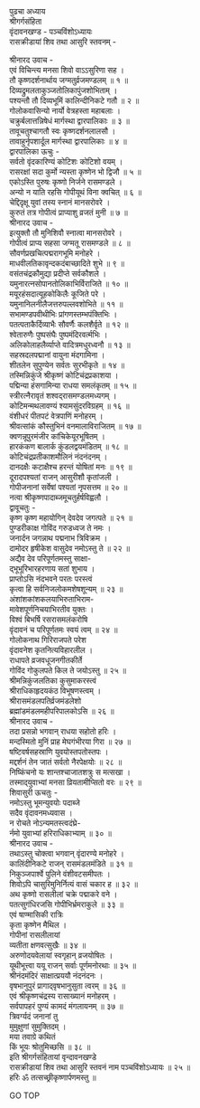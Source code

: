 पुढचा अध्याय  
श्रीगर्गसंहिता  
वृंदावनखण्ड - पञ्चविंशोऽध्यायः  
रासक्रीडायां शिव तथा आसुरि स्तवनम् -  
  
श्रीनारद उवाच -  
एवं विचिन्त्य मनसा शिवो वाऽऽसुरिणा सह ।  
तौ कृष्णदर्शनार्थाय जग्मतुर्व्रजमण्डलम् ॥ १ ॥  
दिव्यद्रुमलताकुञ्जतोलिकापुंजशोभिताम् ।  
पश्यन्तौ तौ दिव्यभूमिं कालिन्दीनिकटे गतौ ॥ २ ॥  
गोलोकवासिन्यो नार्यो वेत्रहस्ता महाबलाः ।  
चक्रुर्बलात्तन्निषेधं मार्गस्था द्वारपालिकाः ॥ ३ ॥  
तावूचतुश्चागतौ स्वः कृष्णदर्शनलालसौ ।  
तावाहुर्नृपशार्दूल मार्गस्था द्वारपालिकाः ॥ ४ ॥  
द्वारपालिका ऊचुः -  
सर्वतो वृंदकारिण्यं कोटिशः कोटिशो वयम् ।  
रासरक्षां सदा कुर्मो न्यस्ता कृष्णेन भो द्विजौ ॥ ५ ॥  
एकोऽस्ति पुरुषः कृष्णो निर्जने रासमण्डले ।  
अन्यो न याति रहसि गोपीयूथं विना क्वचित् ॥ ६ ॥  
चेद्दिदृक्षू युवां तस्य स्नानं मानसरोवरे ।  
कुरुतं तत्र गोपीत्वं प्राप्याशु व्रजतं मुनी ॥ ७ ॥  
श्रीनारद उवाच -  
इत्युक्तौ तौ मुनिशिवौ स्नात्वा मानसरोवरे ।  
गोपीत्वं प्राप्य सहसा जग्मतू रासमण्डले ॥ ८ ॥  
सौवर्णप्रखचित्पद्मरागभूमि मनोहरे ।  
माधवीलतिकावृन्दकदंबाच्छादिते शुभे ॥ ९ ॥  
वसंतचंद्रकौमुद्या प्रदीप्ते सर्वकौशले ।  
यमुनारत्नसोपानतोलिकाभिर्विराजिते ॥ १० ॥  
मयूरहंसदात्यूहकोकिलैः कूजिते परे ।  
यमुनानिलनीलैजत्तरुपल्लवशोभिते ॥ ११ ॥  
सभामण्डपवीथीभिः प्रांगणस्तम्भपंक्तिभिः ।  
पतत्पताकैर्दिव्याभैः सौवर्णैः कलशैर्वृते ॥ १२ ॥  
श्वेतारुणैः पुष्पसंघैः पुष्पमंदिरवर्त्मभिः ।  
अलिकोलाहलैर्व्याप्ते वादित्रमधुरध्वनौ ॥ १३ ॥  
सहस्रदलपद्मानां वायुना मंदगामिना ।  
शीतलेन सुपुण्येन सर्वतः सुरभीकृते ॥ १४ ॥  
तस्मिन्निकुंजे श्रीकृष्णं कोटिचंद्रप्रकाशया ।  
पद्मिन्या हंसगामिन्या राधया समलंकृतम् ॥ १५ ॥  
स्त्रीरत्नैरावृतं शश्वद्‌रासमण्डलमध्यगम् ।  
कोटिमन्मथलावण्यं श्यामसुंदरविग्रहम् ॥ १६ ॥  
वंशीधरं पीतपटं वेत्रपाणिं मनोहरम् ।  
श्रीवत्सांकं कौस्तुभिनं वनमालाविराजितम् ॥ १७ ॥  
क्वणन्नूपुरमंजीर कांचिकेयूरभूषितम् ।  
हारकंकण बालार्क कुंडलद्वयमंडितम् ॥ १८ ॥  
कोटिचंद्रप्रतीकाशमौलिनं नंदनंदनम् ।  
दानदक्षैः कटाक्षैश्च हरन्तं योषितां मनः ॥ १९ ॥  
दूरादपश्यतां राजन् आसुरीशौ कृतांजली ।  
गोपीजनानां सर्वेषां पश्यतां नृपसत्तम ॥ २० ॥  
नत्वा श्रीकृष्णपादाब्जमूचतुर्हर्षविह्वलौ ।  
द्वावूचतुः -  
कृष्ण कृष्ण महायोगिन् देवदेव जगत्पते ॥ २१ ॥  
पुण्डरीकाक्ष गोविंद गरुडध्वज ते नमः ।  
जनार्दन जगन्नाथ पद्मनाभ त्रिविक्रम ।  
दामोदर हृषीकेश वासुदेव नमोऽस्तु ते ॥ २२ ॥  
अद्यैव देव परिपूर्णतमस्तु साक्षा-  
     द्‌भूभूरिभारहरणाय सतां शुभाय ।  
प्राप्तोऽसि नंदभवने परतः परस्त्वं  
     कृत्वा हि सर्वनिजलोकमशेषशून्यम् ॥ २३ ॥  
अंशांशकांशकलयाभिरुताभिराम-  
     मावेशपूर्णनिचयाभिरतीव युक्तः ।  
विश्वं बिभर्षि रसरासमलंकरोषि  
     वृंदावनं च परिपूर्णतमः स्वयं त्वम् ॥ २४ ॥  
गोलोकनाथ गिरिराजपते परेश  
     वृंदावनेश कृतनित्यविहारलील ।  
राधापते व्रजवधूजनगीतकीर्ते  
     गोविंद गोकुलपते किल ते जयोऽस्तु ॥ २५ ॥  
श्रीमन्निकुंजलतिका कुसुमाकरस्त्वं  
     श्रीराधिकाहृदयकंठ विभूषणस्त्वम् ।  
श्रीरासमंडलपतिर्व्रजमंडलेशो  
     ब्रह्मांडमंडलमहीपरिपालकोऽसि ॥ २६ ॥  
श्रीनारद उवाच -  
तदा प्रसन्नो भगवान् राधया सहोतो हरिः ।  
मन्दस्मितो मुनिं प्राह मेघगंभीरया गिरा ॥ २७ ॥  
षष्टिवर्षसहस्राणि युवयोस्तपतोस्तपः ।  
मद्दर्शनं तेन जातं सर्वतो नैरपेक्षयोः ॥ २८ ॥  
निष्किंचनो यः शान्तश्चाजातशत्रुः स मत्सखा ।  
तस्माद्‌युवाभ्यां मनसा व्रियतामीप्सितो वरः ॥ २९ ॥  
शिवासुरी ऊचतुः -  
नमोऽस्तु भूमन्युवयोः पदाब्जे  
     सदैव वृंदावनमध्यवास ।  
न रोचते नोऽन्यमतस्त्वदंघ्रे-  
     र्नमो युवाभ्यां हरिराधिकाभ्याम् ॥ ३० ॥  
श्रीनारद उवाच -  
तथाऽस्तु चोक्त्वा भगवान् वृंदारण्ये मनोहरे ।  
कालिंदीनिकटे राजन् रासमंडलमंडिते ॥ ३१ ॥  
निकुञ्जपार्श्वे पुलिने वंशीवटसमीपतः ।  
शिवोऽपि चासुरिमुनिर्नित्यं वासं चकार ह ॥ ३२ ॥  
अथ कृष्णो रासलीलां चक्रे पद्माकरे वने ।  
पतत्सुगंधिरजसि गोपीभिर्भ्रमराकुले ॥ ३३ ॥  
एवं षाण्मासिकी रात्रिः  
     कृता कृष्णेन मैथिल ।  
गोपीनां रासलीलायां  
     व्यतीता क्षणवत्सुखैः ॥ ३४ ॥  
अरुणोदयवेलायां स्वगृहान् व्रजयोषितः ।  
यूथीभूत्त्वा ययू राजन् सर्वाः पूर्णमनोरथाः ॥ ३५ ॥  
श्रीनंदमंदिरं साक्षात्प्रययौ नंदनंदनः ।  
वृषभानुपुरं प्रागाद्‌वृषभानुसुता त्वरम् ॥ ३६ ॥  
एवं श्रीकृष्णचंद्रस्य रासाख्यानं मनोहरम् ।  
सर्वपापहरं पुण्यं कामदं मंगलायनम् ॥ ३७ ॥  
त्रिवर्ग्यदं जनानां तु  
     मुमुक्षुणां सुमुक्तिदम् ।  
मया तवाग्रे कथितं  
     किं भूयः श्रोतुमिच्छसि ॥ ३८ ॥  
इति श्रीगर्गसंहितायां वृन्दावनखण्डे  
रासक्रीडायां शिव तथा आसुरि स्तवनं नाम पञ्चविंशोऽध्यायः ॥ २५ ॥  
हरिः ॐ तत्सच्छ्रीकृष्णार्पणमस्तु ॥  
  
GO TOP
